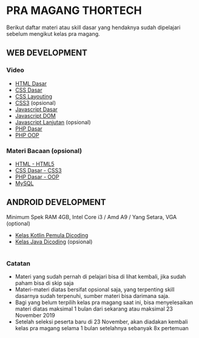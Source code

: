 # PRA MAGANG THORTECH

Berikut daftar materi atau skill dasar yang hendaknya sudah dipelajari sebelum mengikut kelas pra magang.

## WEB DEVELOPMENT
### Video
- [HTML Dasar](https://www.youtube.com/playlist?list=PLFIM0718LjIVuONHysfOK0ZtiqUWvrx4F)
- [CSS Dasar](https://www.youtube.com/playlist?list=PLFIM0718LjIUBrbm6Gdh6k7ZUvPIAZm7p)
- [CSS Layouting](https://www.youtube.com/playlist?list=PLFIM0718LjIUu4Ju9GUL5zpLcuq08TKYr)
- [CSS3](https://www.youtube.com/playlist?list=PLFIM0718LjIVCmrSWbZPKCccCkfFw-Naa) (opsional)
- [Javascript Dasar](https://www.youtube.com/playlist?list=PLFIM0718LjIWXagluzROrA-iBY9eeUt4w)
- [Javascript DOM](https://www.youtube.com/playlist?list=PLFIM0718LjIWB3YRoQbQh82ZewAGtE2-3)
- [Javascript Lanjutan](https://www.youtube.com/playlist?list=PLFIM0718LjIUGpY8wmE41W7rTJo_3Y46-) (opsional)
- [PHP Dasar](https://www.youtube.com/playlist?list=PLFIM0718LjIUqXfmEIBE3-uzERZPh3vp6)
- [PHP OOP](https://www.youtube.com/playlist?list=PLFIM0718LjIWvxxll-6wLXrC_16h_Bl_p)

### Materi Bacaan (opsional)
- [HTML - HTML5](https://www.duniailkom.com/tutorial-belajar-html-dan-index-artikel-html/)
- [CSS Dasar - CSS3](https://www.duniailkom.com/tutorial-belajar-css-dan-index-artikel-css/)
- [PHP Dasar - OOP](https://www.duniailkom.com/tutorial-belajar-php-dan-index-artikel-php/)
- [MySQL](https://www.duniailkom.com/tutorial-belajar-mysql-dan-index-artikel-mysql/)

## ANDROID DEVELOPMENT
Minimum Spek RAM 4GB, Intel Core i3 / Amd A9 / Yang Setara, VGA (optional)

- [Kelas Kotlin Pemula Dicoding](https://www.dicoding.com/academies/80)
- [Kelas Java Dicoding](https://www.dicoding.com/academies/60) (opsional)

#

### Catatan
- Materi yang sudah pernah di pelajari bisa di lihat kembali, jika sudah paham bisa di skip saja
- Materi-materi diatas bersifat opsional saja, yang terpenting skill dasarnya sudah terpenuhi, sumber materi bisa darimana saja.
- Bagi yang belum terpilih kelas pra magang saat ini, bisa menyelesaikan materi diatas maksimal 1 bulan dari sekarang atau maksimal 23 November 2019
- Setelah seleksi peserta baru di 23 November, akan diadakan kembali kelas pra magang selama 1 bulan setelahnya sebanyak 8x pertemuan